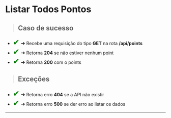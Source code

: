 
# Listar Todos Pontos

> ## Caso de sucesso

- <span style='font-size:25px; color: green;'>&#10004;</span>
  <span style='font-size:16px;'>&#10140;</span> Recebe uma requisição do tipo **GET** na rota **/api/points**
- <span style='font-size:25px; color: green;'>&#10004;</span>
  <span style='font-size:16px;'>&#10140;</span> Retorna **204** se não estiver nenhum point
- <span style='font-size:25px; color: green;'>&#10004;</span>
  <span style='font-size:16px;'>&#10140;</span> Retorna **200** com o points

> ## Exceções

- <span style='font-size:25px; color: green;'>&#10004;</span>
  <span style='font-size:16px;'>&#10140;</span> Retorna erro **404** se a API não existir
- <span style='font-size:25px; color: green;'>&#10004;</span>  <span style='font-size:16px;'>&#10140;</span> Retorna erro **500** se der erro ao listar os dados

-----------------------------------------------------------------------------------------------